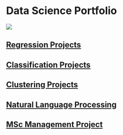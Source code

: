 # Data Science Portfolio

![](/alienward.jpg)

## [Regression Projects](https://github.com/Auckland68/LinearRegression)

## [Classification Projects](https://github.com/Auckland68/Classification)

## [Clustering Projects](https://github.com/Auckland68/Clustering)

## [Natural Language Processing](https://github.com/Auckland68/NLPModels)

## [MSc Management Project](https://github.com/Auckland68/Arun-Travel-Reviews-Analysis)


